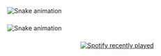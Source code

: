 <img src="https://raw.githubusercontent.com/horridhanu/horridhanu/output/snake.svg" alt="Snake animation" />

###

<img src="https://raw.githubusercontent.com/horridhanu/horridhanu/output/snake.svg" alt="Snake animation" />

###

<div align="center">
  <a href="https://open.spotify.com/user/horridhanu">
    <img src="https://spotify-recently-played-readme.vercel.app/api?user=horridhanu&count=4" alt="Spotify recently played"  />
  </a>
</div>

###
